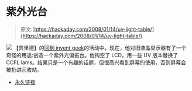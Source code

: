 # 紫外光台

> 原文:[https://hackaday.com/2008/01/14/uv-light-table/](https://hackaday.com/2008/01/14/uv-light-table/)

![](../Images/8bf4d3093bd9951bf88767d73aea38d1.png)
【贾里德】的[回到 invent geek](http://inventgeek.com/Projects/uv-panel/Overview.aspx)的活动中。现在，他对旧液晶显示器有了一个奇怪的用途:创造一个紫外光偏振台。他掏空了 LCD，用一些 UV 版本替换了 CCFL lams。结果只是一个有趣的话题，但很高兴看到屏幕的使用，否则屏幕会被扔进回收站。

*   [永久链接](http://inventgeek.com/Projects/uv-panel/Overview.aspx)